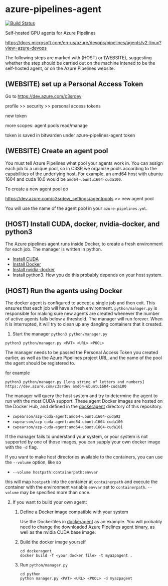 # azure-pipelines-agent

[![Build Status](https://dev.azure.com/trekinator/trekinator/_apis/build/status/cwpearson.azure-pipelines-agent?branchName=master)](https://dev.azure.com/trekinator/trekinator/_build/latest?definitionId=2&branchName=master)

Self-hosted GPU agents for Azure Pipelines

https://docs.microsoft.com/en-us/azure/devops/pipelines/agents/v2-linux?view=azure-devops

The following steps are marked with (HOST) or (WEBSITE), suggesting whether the step should be carried out on the machine intened to be the self-hosted agent, or on the Azure Pipelines website.

## (WEBSITE) set up a Personal Access Token

Go to https://dev.azure.com/c3srdev

profile >> security >> personal access tokens

new token

more scopes: agent pools read/manage

token is saved in bitwarden under azure-pipelines-agent token

## (WEBSITE) Create an agent pool

You must tell Azure Pipelines what pool your agents work in.
You can assign each job to a unique pool, so in C3SR we organize pools according to the capabilities of the underlying host.
For example, an amd64 host with ubuntu 1604 and cuda 10.0 would be `amd64-ubuntu1604-cuda100`.

To create a new agent pool do

https://dev.azure.com/c3srdev/_settings/agentpools >> new agent pool

You will use the name of the agent pool in your `azure-pipelines.yml`.

## (HOST) Install CUDA, docker, nvidia-docker, and python3

The Azure pipelines agent runs inside Docker, to create a fresh environment for each job.
The manager is written in python.

* [Install CUDA](https://developer.nvidia.com/cuda-downloads)
* [Install Docker](https://docs.docker.com/)
* [Install nvidia-docker](https://github.com/NVIDIA/nvidia-docker)
* Install python3. How you do this probably depends on your host system.


## (HOST) Run the agents using Docker

The docker agent is configured to accept a single job and then exit.
This ensures that each job will have a fresh environment.
`python/manager.py` is responsible for making sure new agents are created whenever the number of active agents falls below a threshold.
The manager will run forever.
When it is interrupted, it will try to clean up any dangling containers that it created.

1. Start the manager `python3 python/manager.py`

```
python3 python/manager.py <PAT> <URL> <POOL>
```

The manager needs to be passed the Personal Access Token you created earlier, as well as the Azure Pipelines project URL, and the name of the pool the agent should be registered to.

for example

```
python3 python/manager.py [long string of letters and numbers] https://dev.azure.com/c3srdev amd64-ubuntu1604-cuda100
```



The manager will query the host system and try to determine the agent to run with the most CUDA support.
These agent Docker images are hosted on the Docker Hub, and defined in the [dockeragent](dockeragent) directory of this repository.
* `cwpearson/azp-cuda-agent:amd64-ubuntu1604-cuda92`
* `cwpearson/azp-cuda-agent:amd64-ubuntu1604-cuda100`
* `cwpearson/azp-cuda-agent:amd64-ubuntu1604-cuda101`


If the manager fails to understand your system, or your system is not supported by one of those images, you can supply your own docker image with the `-d` flag.

If you want to make host directories available to the containers, you can use the `--volume` option, like so

* `--volume hostpath:containerpath:envvar`

this will map `hostpath` into the container at `containerpath` and execute the container with the environment variable `envvar` set to `containerpath`.
`--volume` may be specified more than once.


2. If you want to build your own agent:
    1. Define a Docker image compatible with your system

        Use the Dockerfiles in [dockeragent](dockeragent) as an example.
        You will probably need to change the downloaded Azure Pipelines agent binary, as well as the nvidia CUDA base image.

    2. Build the docker image yourself

        ```
        cd dockeragent
        docker build -f <your docker file> -t myazpagent .
        ```

    3. Run `python/manager.py`

        ```
        cd python
        python manager.py <PAT> <URL> <POOL> -d myazpagent
        ```
